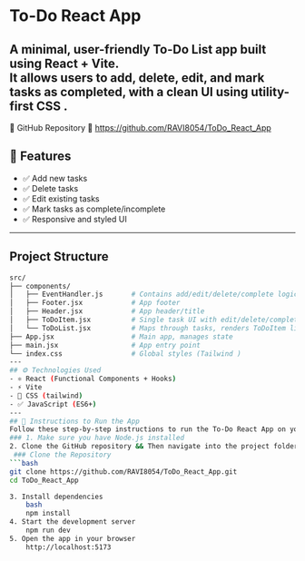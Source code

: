 #  To-Do React App
A minimal, user-friendly **To-Do List** app built using **React** + **Vite**.  
It allows users to add, delete, edit, and mark tasks as completed, with a clean UI using utility-first CSS .
---
🔗 GitHub Repository
📎 https://github.com/RAVI8054/ToDo_React_App

## 🚀 Features
- ✅ Add new tasks
- ✅ Delete tasks
- ✅ Edit existing tasks
- ✅ Mark tasks as complete/incomplete
- ✅ Responsive and styled UI 
---
##  Project Structure
```bash
src/
├── components/
│   ├── EventHandler.js       # Contains add/edit/delete/complete logic handlers
│   ├── Footer.jsx            # App footer 
│   ├── Header.jsx            # App header/title
│   ├── ToDoItem.jsx          # Single task UI with edit/delete/complete
│   └── ToDoList.jsx          # Maps through tasks, renders ToDoItem list
├── App.jsx                   # Main app, manages state
├── main.jsx                  # App entry point
└── index.css                 # Global styles (Tailwind )
---
## ⚙️ Technologies Used
- ⚛️ React (Functional Components + Hooks)
- ⚡ Vite
- 🎨 CSS (tailwind)
- ✅ JavaScript (ES6+)
---
## 📌 Instructions to Run the App
Follow these step-by-step instructions to run the To-Do React App on your local machine:
### 1. Make sure you have Node.js installed
2. Clone the GitHub repository && Then navigate into the project folder:
 ### Clone the Repository
```bash
git clone https://github.com/RAVI8054/ToDo_React_App.git
cd ToDo_React_App

3. Install dependencies
    bash
    npm install
4. Start the development server
    npm run dev
5. Open the app in your browser
    http://localhost:5173


